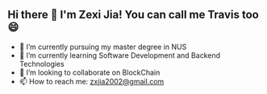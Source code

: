 ## Hi there 👋 I'm Zexi Jia! You can call me Travis too 😄

- 🔭 I’m currently pursuing my master degree in NUS
- 🌱 I’m currently learning Software Development and Backend Technologies
- 👯 I’m looking to collaborate on BlockChain
- 📫 How to reach me: zxjia2002@gmail.com

<!--
**KeepAndWin/KeepAndWin** is a ✨ _special_ ✨ repository because its `README.md` (this file) appears on your GitHub profile.

Here are some ideas to get you started:

- 🤔 I’m looking for help with ...
- 💬 Ask me about ...

- 😄 Pronouns: ...
- ⚡ Fun fact: ...
-->
